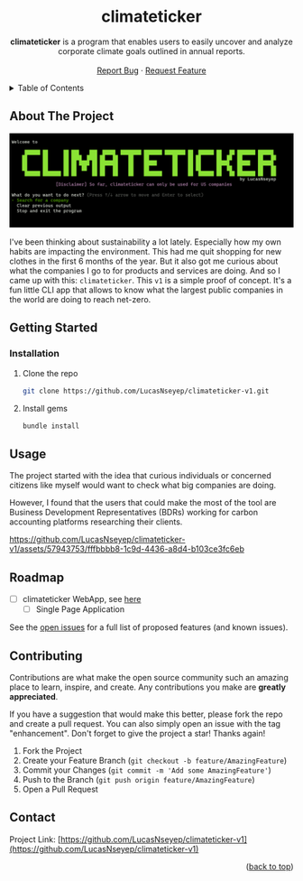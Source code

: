 <h1 align="center">climateticker</h1>
  <p align="center">
    <strong>climateticker</strong> is a program that enables users to easily uncover and analyze corporate climate goals outlined in annual reports.
    <br />
    <br />
    <a href="https://github.com/LucasNseyep/climateticker-v1/issues">Report Bug</a>
    ·
    <a href="https://github.com/LucasNseyep/climateticker-v1/issues">Request Feature</a>
  </p>
</div>



<!-- TABLE OF CONTENTS -->
<details>
  <summary>Table of Contents</summary>
  <ol>
    <li>
      <a href="#about-the-project">About The Project</a>
      <ul>
        <li><a href="#built-with">Built With</a></li>
      </ul>
    </li>
    <li>
      <a href="#getting-started">Getting Started</a>
      <ul>
        <li><a href="#prerequisites">Prerequisites</a></li>
        <li><a href="#installation">Installation</a></li>
      </ul>
    </li>
    <li><a href="#usage">Usage</a></li>
    <li><a href="#roadmap">Roadmap</a></li>
    <li><a href="#contributing">Contributing</a></li>
    <li><a href="#license">License</a></li>
    <li><a href="#contact">Contact</a></li>
    <li><a href="#acknowledgments">Acknowledgments</a></li>
  </ol>
</details>



<!-- ABOUT THE PROJECT -->
## About The Project

![Thumbnail showing the landing of the app](resources/thumbnail_1.PNG)

I've been thinking about sustainability a lot lately. Especially how my own habits are impacting the environment. This had me quit shopping for new clothes in the first 6 months of the year. But it also got me curious about what the companies I go to for products and services are doing. And so I came up with this: `climateticker`. This `v1` is a simple proof of concept. It's a fun little CLI app that allows to know what the largest public companies in the world are doing to reach net-zero.

<!-- GETTING STARTED -->
## Getting Started
### Installation

1. Clone the repo
   ```sh
   git clone https://github.com/LucasNseyep/climateticker-v1.git
   ```
2. Install gems
   ```sh
   bundle install
   ```

<!-- USAGE EXAMPLES -->
## Usage
The project started with the idea that curious individuals or concerned citizens like myself would want to check what big companies are doing.

However, I found that the users that could make the most of the tool are Business Development Representatives (BDRs) working for carbon accounting platforms researching their clients.

https://github.com/LucasNseyep/climateticker-v1/assets/57943753/fffbbbb8-1c9d-4436-a8d4-b103ce3fc6eb

<!-- ROADMAP -->
## Roadmap

- [ ] climateticker WebApp, see [here](https://github.com/LucasNseyep/climateticker-v2)
    - [ ] Single Page Application

See the [open issues](https://github.com/LucasNseyep/climateticker-v1/issues) for a full list of proposed features (and known issues).

<!-- CONTRIBUTING -->
## Contributing

Contributions are what make the open source community such an amazing place to learn, inspire, and create. Any contributions you make are **greatly appreciated**.

If you have a suggestion that would make this better, please fork the repo and create a pull request. You can also simply open an issue with the tag "enhancement".
Don't forget to give the project a star! Thanks again!

1. Fork the Project
2. Create your Feature Branch (`git checkout -b feature/AmazingFeature`)
3. Commit your Changes (`git commit -m 'Add some AmazingFeature'`)
4. Push to the Branch (`git push origin feature/AmazingFeature`)
5. Open a Pull Request

<!-- CONTACT -->
## Contact

Project Link: [https://github.com/LucasNseyep/climateticker-v1](https://github.com/LucasNseyep/climateticker-v1)

<p align="right">(<a href="#readme-top">back to top</a>)</p>

<!-- MARKDOWN LINKS & IMAGES -->
<!-- https://www.markdownguide.org/basic-syntax/#reference-style-links -->
[contributors-shield]: https://img.shields.io/github/contributors/github_username/repo_name.svg?style=for-the-badge
[contributors-url]: https://github.com/github_username/repo_name/graphs/contributors
[forks-shield]: https://img.shields.io/github/forks/github_username/repo_name.svg?style=for-the-badge
[forks-url]: https://github.com/github_username/repo_name/network/members
[stars-shield]: https://img.shields.io/github/stars/github_username/repo_name.svg?style=for-the-badge
[stars-url]: https://github.com/github_username/repo_name/stargazers
[issues-shield]: https://img.shields.io/github/issues/github_username/repo_name.svg?style=for-the-badge
[issues-url]: https://github.com/github_username/repo_name/issues
[license-shield]: https://img.shields.io/github/license/github_username/repo_name.svg?style=for-the-badge
[license-url]: https://github.com/github_username/repo_name/blob/master/LICENSE.txt
[linkedin-shield]: https://img.shields.io/badge/-LinkedIn-black.svg?style=for-the-badge&logo=linkedin&colorB=555
[linkedin-url]: https://linkedin.com/in/linkedin_username
[product-screenshot]: images/screenshot.png
[Next.js]: https://img.shields.io/badge/next.js-000000?style=for-the-badge&logo=nextdotjs&logoColor=white
[Next-url]: https://nextjs.org/
[React.js]: https://img.shields.io/badge/React-20232A?style=for-the-badge&logo=react&logoColor=61DAFB
[React-url]: https://reactjs.org/
[Vue.js]: https://img.shields.io/badge/Vue.js-35495E?style=for-the-badge&logo=vuedotjs&logoColor=4FC08D
[Vue-url]: https://vuejs.org/
[Angular.io]: https://img.shields.io/badge/Angular-DD0031?style=for-the-badge&logo=angular&logoColor=white
[Angular-url]: https://angular.io/
[Svelte.dev]: https://img.shields.io/badge/Svelte-4A4A55?style=for-the-badge&logo=svelte&logoColor=FF3E00
[Svelte-url]: https://svelte.dev/
[Laravel.com]: https://img.shields.io/badge/Laravel-FF2D20?style=for-the-badge&logo=laravel&logoColor=white
[Laravel-url]: https://laravel.com
[Bootstrap.com]: https://img.shields.io/badge/Bootstrap-563D7C?style=for-the-badge&logo=bootstrap&logoColor=white
[Bootstrap-url]: https://getbootstrap.com
[JQuery.com]: https://img.shields.io/badge/jQuery-0769AD?style=for-the-badge&logo=jquery&logoColor=white
[JQuery-url]: https://jquery.com
[Ruby-url]: https://img.shields.io/badge/ruby-%23CC342D.svg?style=for-the-badge&logo=ruby&logoColor=white
